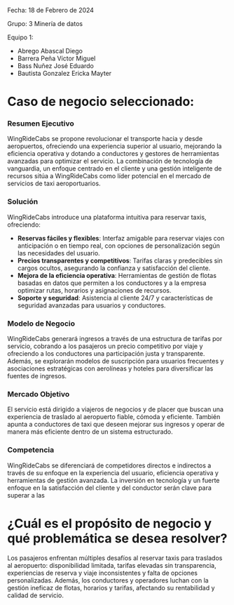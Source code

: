 Fecha: 18 de Febrero de 2024

Grupo: 3 Minería de datos

Equipo 1: 

- Abrego Abascal Diego
- Barrera Peña Víctor Miguel
- Bass Nuñez José Eduardo
- Bautista Gonzalez Ericka Mayter

# Caso de negocio seleccionado:

### Resumen Ejecutivo

WingRideCabs se propone revolucionar el transporte hacia y desde aeropuertos, ofreciendo una experiencia superior al usuario, mejorando la eficiencia operativa y dotando a conductores y gestores de herramientas avanzadas para optimizar el servicio. La combinación de tecnología de vanguardia, un enfoque centrado en el cliente y una gestión inteligente de recursos sitúa a WingRideCabs como líder potencial en el mercado de servicios de taxi aeroportuarios.



### Solución

WingRideCabs introduce una plataforma intuitiva para reservar taxis, ofreciendo:

- **Reservas fáciles y flexibles**: Interfaz amigable para reservar viajes con anticipación o en tiempo real, con opciones de personalización según las necesidades del usuario.
- **Precios transparentes y competitivos**: Tarifas claras y predecibles sin cargos ocultos, asegurando la confianza y satisfacción del cliente.
- **Mejora de la eficiencia operativa**: Herramientas de gestión de flotas basadas en datos que permiten a los conductores y a la empresa optimizar rutas, horarios y asignaciones de recursos.
- **Soporte y seguridad**: Asistencia al cliente 24/7 y características de seguridad avanzadas para usuarios y conductores.

### Modelo de Negocio

WingRideCabs generará ingresos a través de una estructura de tarifas por servicio, cobrando a los pasajeros un precio competitivo por viaje y ofreciendo a los conductores una participación justa y transparente. Además, se explorarán modelos de suscripción para usuarios frecuentes y asociaciones estratégicas con aerolíneas y hoteles para diversificar las fuentes de ingresos.

### Mercado Objetivo

El servicio está dirigido a viajeros de negocios y de placer que buscan una experiencia de traslado al aeropuerto fiable, cómoda y eficiente. También apunta a conductores de taxi que deseen mejorar sus ingresos y operar de manera más eficiente dentro de un sistema estructurado.

### Competencia

WingRideCabs se diferenciará de competidores directos e indirectos a través de su enfoque en la experiencia del usuario, eficiencia operativa y herramientas de gestión avanzada. La inversión en tecnología y un fuerte enfoque en la satisfacción del cliente y del conductor serán clave para superar a las

# ¿Cuál es el propósito de negocio y qué problemática se desea resolver?



Los pasajeros enfrentan múltiples desafíos al reservar taxis para traslados al aeropuerto: disponibilidad limitada, tarifas elevadas sin transparencia, experiencias de reserva y viaje inconsistentes y falta de opciones personalizadas. Además, los conductores y operadores luchan con la gestión ineficaz de flotas, horarios y tarifas, afectando su rentabilidad y calidad de servicio.